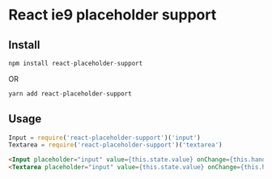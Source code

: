 React ie9 placeholder support
=============================

## Install

```js
npm install react-placeholder-support
```

OR

```js
yarn add react-placeholder-support
```

## Usage

```js
Input = require('react-placeholder-support')('input')
Textarea = require('react-placeholder-support')('textarea')
```

```html
<Input placeholder="input" value={this.state.value} onChange={this.handleChange} />
<Textarea placeholder="input" value={this.state.value} onChange={this.handleChange} />
```

